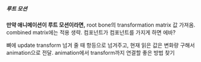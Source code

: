 ##### 루트 모션
**만약 애니메이션이 루트 모션이라면,** 
root bone의 transformation matrix 값 가져옴. combined matrix에는 적용 생략.
컴포넌트가 컴포넌트를 가지게 하면 에바?

뼈에 update transform 넘겨 줄 때 항등으로 넘겨주고, 현재 읽은 값은 변화량 구해서 animation으로 전달. animation에서 transform까지 연결할 좋은 방법 찾기